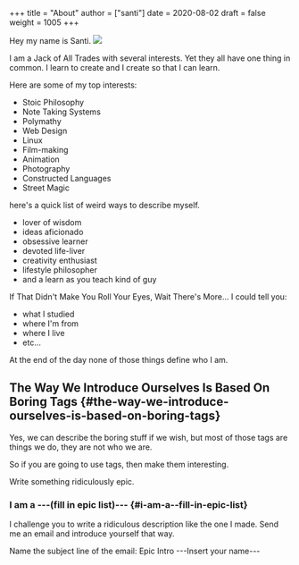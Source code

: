 +++
title = "About"
author = ["santi"]
date = 2020-08-02
draft = false
weight = 1005
+++

Hey my name is Santi.
 ![](/about/about-me-1-big.jpg)

I am a Jack of All Trades with several interests. Yet they all have one thing in common.
I learn to create and I create so that I can learn.

Here are some of my top interests:

-   Stoic Philosophy
-   Note Taking Systems
-   Polymathy
-   Web Design
-   Linux
-   Film-making
-   Animation
-   Photography
-   Constructed Languages
-   Street Magic

here's a quick list of weird ways to describe myself.

-   lover of wisdom
-   ideas aficionado
-   obsessive learner
-   devoted life-liver
-   creativity enthusiast
-   lifestyle philosopher
-   and a learn as you teach kind of guy

If That Didn't Make You Roll Your Eyes, Wait There's More...
I could tell you:

-   what I studied
-   where I'm from
-   where I live
-   etc...

At the end of the day none of those things define who I am.


## The Way We Introduce Ourselves Is Based On Boring Tags {#the-way-we-introduce-ourselves-is-based-on-boring-tags}

Yes, we can describe the boring stuff if we wish, but most of those tags are things we do, they are not who we are.

So if you are going to use tags, then make them interesting.

Write something ridiculously epic.


### I am a ---(fill in epic list)--- {#i-am-a--fill-in-epic-list}

I challenge you to write a ridiculous description like the one I made. Send me an email and introduce yourself that way.

Name the subject line of the email:
Epic Intro ---Insert your name---
